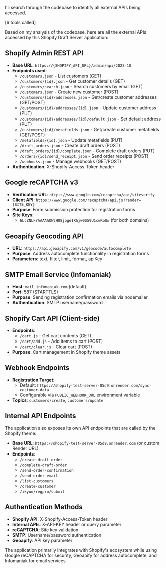 I'll search through the codebase to identify all external APIs being accessed.

[6 tools called]

Based on my analysis of the codebase, here are all the external APIs accessed by this Shopify Draft Server application:

## **Shopify Admin REST API**

- **Base URL**: `https://{SHOPIFY_API_URL}/admin/api/2023-10`
- **Endpoints used**:
  - `/customers.json` - List customers (GET)
  - `/customers/{id}.json` - Get customer details (GET)
  - `/customers/search.json` - Search customers by email (GET)
  - `/customers.json` - Create new customer (POST)
  - `/customers/{id}/addresses.json` - Get/create customer addresses (GET/POST)
  - `/customers/{id}/addresses/{id}.json` - Update customer address (PUT)
  - `/customers/{id}/addresses/{id}/default.json` - Set default address (PUT)
  - `/customers/{id}/metafields.json` - Get/create customer metafields (GET/POST)
  - `/metafields/{id}.json` - Update metafields (PUT)
  - `/draft_orders.json` - Create draft orders (POST)
  - `/draft_orders/{id}/complete.json` - Complete draft orders (PUT)
  - `/orders/{id}/send_receipt.json` - Send order receipts (POST)
  - `/webhooks.json` - Manage webhooks (GET/POST)
- **Authentication**: X-Shopify-Access-Token header

## **Google reCAPTCHA v3**

- **Verification URL**: `https://www.google.com/recaptcha/api/siteverify`
- **Client API**: `https://www.google.com/recaptcha/api.js?render={SITE_KEY}`
- **Purpose**: Form submission protection for registration forms
- **Site Keys**:
  - `6LcZNLkrAAAAAOW2H08jogeIXhjw0S59U1cwKoUw` (for both domains)

## **Geoapify Geocoding API**

- **URL**: `https://api.geoapify.com/v1/geocode/autocomplete`
- **Purpose**: Address autocomplete functionality in registration forms
- **Parameters**: text, filter, limit, format, apiKey

## **SMTP Email Service (Infomaniak)**

- **Host**: `mail.infomaniak.com` (default)
- **Port**: 587 (STARTTLS)
- **Purpose**: Sending registration confirmation emails via nodemailer
- **Authentication**: SMTP username/password

## **Shopify Cart API (Client-side)**

- **Endpoints**:
  - `/cart.js` - Get cart contents (GET)
  - `/cart/add.js` - Add items to cart (POST)
  - `/cart/clear.js` - Clear cart (POST)
- **Purpose**: Cart management in Shopify theme assets

## **Webhook Endpoints**

- **Registration Target**:
  - Default: `https://shopify-test-server-05d9.onrender.com/sync-customer-data`
  - Configurable via `PUBLIC_WEBHOOK_URL` environment variable
- **Topics**: `customers/create`, `customers/update`

## **Internal API Endpoints**

The application also exposes its own API endpoints that are called by the Shopify theme:

- **Base URL**: `https://shopify-test-server-05d9.onrender.com` (or custom Render URL)
- **Endpoints**:
  - `/create-draft-order`
  - `/complete-draft-order`
  - `/send-order-confirmation`
  - `/send-order-email`
  - `/list-customers`
  - `/create-customer`
  - `/ikyum/regpro/submit`

## **Authentication Methods**

- **Shopify API**: X-Shopify-Access-Token header
- **Internal APIs**: X-API-KEY header or query parameter
- **reCAPTCHA**: Site key validation
- **SMTP**: Username/password authentication
- **Geoapify**: API key parameter

The application primarily integrates with Shopify's ecosystem while using Google reCAPTCHA for security, Geoapify for address autocomplete, and Infomaniak for email services.
